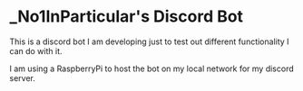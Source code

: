 # \_No1InParticular's Discord Bot

This is a discord bot I am developing just to test out different functionality I can do with it.

I am using a RaspberryPi to host the bot on my local network for my discord server.
